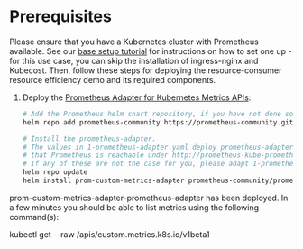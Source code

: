 # Prerequisites

Please ensure that you have a Kubernetes cluster with Prometheus available.
See our [base setup tutorial](https://github.com/polaris-slo-cloud/polaris/tree/master/testbeds/kubernetes/microk8s/base) for instructions on how to set one up - for this use case, you can skip the installation of ingress-nginx and Kubecost.
Then, follow these steps for deploying the resource-consumer resource efficiency demo and its required components.

1. Deploy the [Prometheus Adapter for Kubernetes Metrics APIs](https://github.com/kubernetes-sigs/prometheus-adapter):

    ```sh
    # Add the Prometheus helm chart repository, if you have not done so already during cluster setup.
    helm repo add prometheus-community https://prometheus-community.github.io/helm-charts
    
    # Install the prometheus-adapter.
    # The values in 1-prometheus-adapter.yaml deploy prometheus-adapter in the `monitoring` namespace and assume
    # that Prometheus is reachable under http://prometheus-kube-prometheus-prometheus.monitoring.svc:9090
    # If any of these are not the case for you, please adapt 1-prometheus-adapter.yaml.
    helm repo update
    helm install prom-custom-metrics-adapter prometheus-community/prometheus-adapter -f ./1-prometheus-adapter.yaml
    ```

prom-custom-metrics-adapter-prometheus-adapter has been deployed.
In a few minutes you should be able to list metrics using the following command(s):

  kubectl get --raw /apis/custom.metrics.k8s.io/v1beta1
